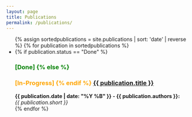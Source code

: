 ```yaml
---
layout: page
title: Publications
permalink: /publications/
---
```


<ul>
  {% assign sortedpublications = site.publications | sort: 'date' | reverse %}
  {% for publication in sortedpublications %}
    <li>
      {% if publication.status == "Done" %}
      <h3 style="color:green">[Done]
      {% else %}
      <h3 style="color:orange">[In-Progress]
      {% endif %}
      <a href="{{ publication.url }}">{{ publication.title }}</a></h3>
      <b> {{ publication.date | date: "%Y %B" }} - {{ publication.authors }}:</b><br> 
      <i>{{ publication.short }}</i>
    </li>
  {% endfor %}
</ul>
